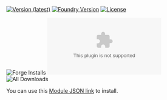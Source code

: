 [![Version (latest)](https://img.shields.io/github/v/release/caewok/fvtt-terrain-mapper)](https://github.com/caewok/fvtt-terrain-mapper/releases/latest)
[![Foundry Version](https://img.shields.io/badge/dynamic/json.svg?url=https://github.com/caewok/fvtt-terrain-mapper/releases/latest/download/module.json&label=Foundry%20Version&query=$.minimumCoreVersion&colorB=blueviolet)](https://github.com/caewok/fvtt-terrain-mapper/releases/latest)
[![License](https://img.shields.io/github/license/caewok/fvtt-terrain-mapper)](LICENSE)

![Forge Installs](https://img.shields.io/badge/dynamic/json?label=Forge%20Installs&query=package.installs&suffix=%25&url=https://forge-vtt.com/api/bazaar/package/terrainmapper&colorB=4aa94a)
![Latest Release Download Count](https://img.shields.io/github/downloads/caewok/fvtt-terrain-mapper/latest/module.zip)
![All Downloads](https://img.shields.io/github/downloads/caewok/fvtt-terrain-mapper/total)

You can use this [Module JSON link](https://github.com/caewok/fvtt-terrain-mapper/releases/latest/download/module.json) to install.



